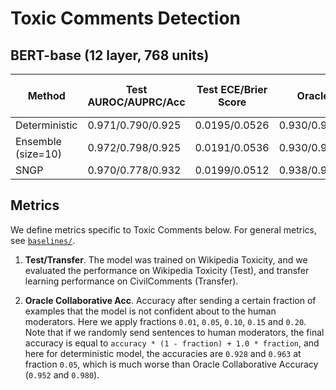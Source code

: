 # Toxic Comments Detection

## BERT-base (12 layer, 768 units)

| Method | Test AUROC/AUPRC/Acc | Test ECE/Brier Score | Oracle Collaborative Acc | Transfer AUROC/AUPRC/Acc | Transfer ECE/Brier Score | Transfer Oracle Collaborative Acc |
| ----------- | ----------- | ----------- | ----------- | ----------- | ----------- | ----------- |
| Deterministic      | 0.971/0.790/0.925 | 0.0195/0.0526 | 0.930/0.949/0.968/0.986/1.000 | 0.789/0.668/0.958 | 0.0162/0.0251 | 0.963/0.978/0.989/0.993/0.996 |
| Ensemble (size=10) | 0.972/0.798/0.925 | 0.0191/0.0536 | 0.930/0.947/0.967/0.985/1.000 | 0.795/0.676/0.959 | 0.0160/0.0246 | 0.964/0.978/0.989/0.993/0.996 |
| SNGP               | 0.970/0.778/0.932 | 0.0199/0.0512 | 0.938/0.956/0.973/0.983/1.000 | 0.774/0.657/0.965 | 0.0139/0.0256 | 0.971/0.983/0.990/0.994/1.000 |

## Metrics
We define metrics specific to Toxic Comments below. For general metrics,
see [`baselines/`](https://github.com/google/uncertainty-baselines/tree/master/baselines).

1. __Test/Transfer__. The model was trained on Wikipedia Toxicity, and we
evaluated the performance on Wikipedia Toxicity (Test), and transfer learning
performance on CivilComments (Transfer).

2. __Oracle Collaborative Acc__. Accuracy after sending a certain
fraction of examples that the model is not confident about to the human
moderators. Here we apply fractions `0.01`, `0.05`, `0.10`, `0.15` and
`0.20`. Note that if we randomly send sentences to human moderators,
the final accuracy is equal to `accuracy * (1 - fraction) + 1.0 * fraction`,
and here for deterministic model, the accuracies are `0.928` and `0.963` at
fraction `0.05`, which is much worse than Oracle Collaborative Accuracy
(`0.952` and `0.980`).